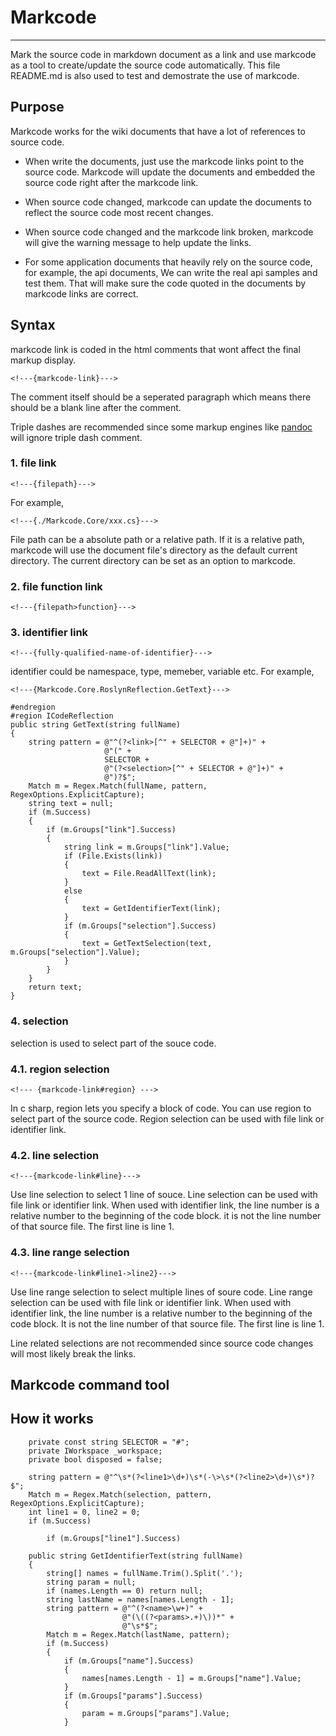 # Markcode

------------------------

Mark the source code in markdown document as a link and use markcode as a tool to create/update the source code automatically. This file README.md is also used to test and demostrate the use of markcode.

## Purpose

Markcode works for the wiki documents that have a lot of references to source code.

* When write the documents, just use the markcode links point to the source code. Markcode will update the documents and embedded the source code right after the markcode link.

* When source code changed, markcode can update the documents to reflect the source code most recent changes.

* When source code changed and the markcode link broken, markcode will give the warning message to help update the links.

* For some application documents that heavily rely on the source code, for example, the api documents, We can write the real api samples and test them. That will make sure the code quoted in the documents by markcode links are correct. 

## Syntax

markcode link is coded in the html comments that wont affect the final markup display.

    <!---{markcode-link}--->

The comment itself should be a seperated paragraph which means there should be a blank line after the comment.

Triple dashes are recommended since some markup engines like [pandoc][pandoc] will ignore triple  dash comment.

### 1. file link

    <!---{filepath}--->

For example,

    <!---{./Markcode.Core/xxx.cs}--->

File path can be a absolute path or a relative path. If it is a relative path, markcode will use the document file's directory as the default current directory. The current directory can be set as an option to markcode.

### 2. file function link
    
	<!---{filepath>function}--->


### 3. identifier link

    <!---{fully-qualified-name-of-identifier}--->

identifier could be namespace, type, memeber, variable etc. For example,

    <!---{Markcode.Core.RoslynReflection.GetText}--->

<!---{Markcode.Core.RoslynReflection.GetText}--->

    #endregion
    #region ICodeReflection
    public string GetText(string fullName)
    {
        string pattern = @"^(?<link>[^" + SELECTOR + @"]+)" +
                         @"(" +
                         SELECTOR +
                         @"(?<selection>[^" + SELECTOR + @"]+)" +
                         @")?$";
        Match m = Regex.Match(fullName, pattern, RegexOptions.ExplicitCapture);
        string text = null;
        if (m.Success)
        {
            if (m.Groups["link"].Success)
            {
                string link = m.Groups["link"].Value;
                if (File.Exists(link))
                {
                    text = File.ReadAllText(link);
                }
                else
                {
                    text = GetIdentifierText(link);
                }
                if (m.Groups["selection"].Success)
                {
                    text = GetTextSelection(text, m.Groups["selection"].Value);
                }
            }
        }
        return text;
    }

<!---{?endmarkcode}--->


### 4. selection

selection is used to select part of the souce code.

### 4.1. region selection

    <!--- {markcode-link#region} --->

In c sharp, region lets you specify a block of code. You can use region to select part of the source code. Region selection can be used with file link or identifier link. 

### 4.2. line selection

    <!---{markcode-link#line}--->

Use line selection to select 1 line of souce. Line selection can be used with file link or identifier link. When used with identifier link, the line number is a relative number to the beginning of the code block. it is not the line number of that source file. The first line is line 1.

### 4.3. line range selection

    <!---{markcode-link#line1->line2}--->

Use line range selection to select multiple lines of soure code. Line range selection can be used with file link or identifier link. When used with identifier link, the line number is a relative number to the beginning of the code block. It is not the line number of that source file. The first line is line 1.

Line related selections are not recommended since source code changes will most likely break the links.

## Markcode command tool

## How it works


<!---{Markcode.Core.RoslynReflection#Fields}--->

        private const string SELECTOR = "#";
        private IWorkspace _workspace;
        private bool disposed = false;
        

<!---{?endmarkcode}--->

<!---{Markcode.Core.RoslynReflection.GetTextLines#3->6}--->

        string pattern = @"^\s*(?<line1>\d+)\s*(-\>\s*(?<line2>\d+)\s*)?$";
        Match m = Regex.Match(selection, pattern, RegexOptions.ExplicitCapture);
        int line1 = 0, line2 = 0;
        if (m.Success)

<!---{?endmarkcode}--->


<!---{Markcode.Core.RoslynReflection.GetTextLines#8}--->

            if (m.Groups["line1"].Success)

<!---{?endmarkcode}--->

<!---{Markcode.Core.RoslynReflection#Utilities 1->20}--->

        public string GetIdentifierText(string fullName)
        {
            string[] names = fullName.Trim().Split('.');
            string param = null;
            if (names.Length == 0) return null;
            string lastName = names[names.Length - 1];
            string pattern = @"^(?<name>\w+)" +
                             @"(\((?<params>.+)\))*" +
                             @"\s*$";
            Match m = Regex.Match(lastName, pattern);
            if (m.Success)
            {
                if (m.Groups["name"].Success)
                {
                    names[names.Length - 1] = m.Groups["name"].Value;
                }
                if (m.Groups["params"].Success)
                {
                    param = m.Groups["params"].Value;
                }

<!---{?endmarkcode}--->
[pandoc]: http://johnmacfarlane.net/pandoc/ "a universal document converter"

